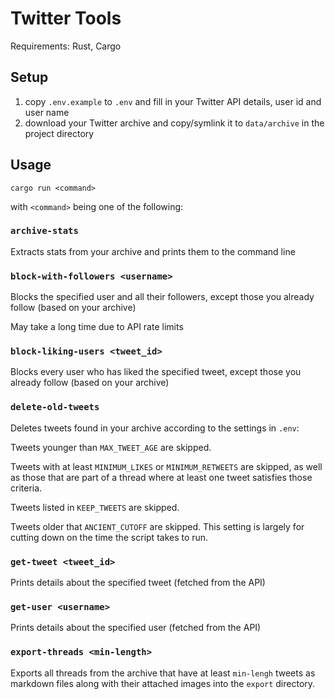 # Twitter Tools

Requirements: Rust, Cargo

## Setup

1. copy `.env.example` to `.env` and fill in your Twitter API details, user id and user name
1. download your Twitter archive and copy/symlink it to `data/archive` in the project directory


## Usage

`cargo run <command>`

with `<command>` being one of the following:

### `archive-stats`

Extracts stats from your archive and prints them to the command line

### `block-with-followers <username>`

Blocks the specified user and all their followers, except those you already follow (based on your archive)

May take a long time due to API rate limits

### `block-liking-users <tweet_id>`

Blocks every user who has liked the specified tweet, except those you already follow (based on your archive)

### `delete-old-tweets`

Deletes tweets found in your archive according to the settings in `.env`:

Tweets younger than `MAX_TWEET_AGE` are skipped.

Tweets with at least `MINIMUM_LIKES` or `MINIMUM_RETWEETS` are skipped, as well as those that are part of a thread where at least one tweet satisfies those criteria.

Tweets listed in `KEEP_TWEETS` are skipped.

Tweets older that `ANCIENT_CUTOFF` are skipped. This setting is largely for cutting down on the time the script takes to run.

### `get-tweet <tweet_id>`

Prints details about the specified tweet (fetched from the API)

### `get-user <username>`

Prints details about the specified user (fetched from the API)

### `export-threads <min-length>`

Exports all threads from the archive that have at least `min-lengh` tweets as markdown files along with their attached images into the `export` directory.
 
